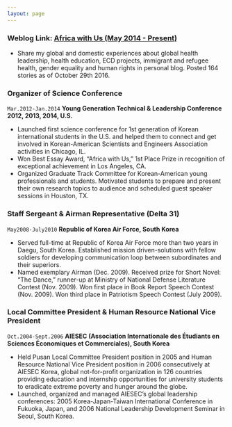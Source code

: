 ```yaml
---
layout: page
---
```


### Weblog Link: <a href="http://africawithcharles.blogspot.com/" target="_blank"> Africa with Us (May 2014 - Present)</a>

* Share my global and domestic experiences about global health leadership, health education, ECD projects, immigrant and refugee health, gender equality and human rights in personal blog. Posted 164 stories as of October 29th 2016.

### Organizer of Science Conference

`Mar.2012-Jan.2014` __Young Generation Technical & Leadership Conference 2012, 2013, 2014, U.S.__  

* Launched first science conference for 1st generation of Korean international students in the U.S. and helped them to connect and get involved in Korean-American Scientists and Engineers Association activities in Chicago, IL.  
* Won Best Essay Award, “Africa with Us,” 1st Place Prize in recognition of exceptional achievement in Los Angeles, CA.  
* Organized Graduate Track Committee for Korean-American young professionals and students. Motivated students to prepare and present their own research topics to audience and scheduled guest speaker sessions in Houston, TX.  


### Staff Sergeant & Airman Representative (Delta 31)

`May2008-July2010` __Republic of Korea Air Force, South Korea__  

* Served full-time at Republic of Korea Air Force more than two years in Daegu, South Korea. Established mission driven-solutions with fellow soldiers for developing communication loop between subordinates and their superiors.  
* Named exemplary Airman (Dec. 2009). Received prize for Short Novel: “The Dance,” runner-up at Ministry of National Defense Literature Contest (Nov. 2009). Won first place in Book Report Speech Contest (Nov. 2009). Won third place in Patriotism Speech Contest (July 2009).   


### Local Committee President & Human Resource National Vice President

`Oct.2004-Sept.2006` __AIESEC (Association Internationale des Étudiants en Sciences Économiques et Commerciales), South Korea__  

* Held Pusan Local Committee President position in 2005 and Human Resource National Vice President position in 2006 consecutively at AIESEC Korea, global not-for-profit organization in 126 countries providing education and internship opportunities for university students to eradicate extreme poverty and hunger around the globe.  
* Launched, organized and managed AIESEC’s global leadership conferences: 2005 Korea-Japan-Taiwan International Conference in Fukuoka, Japan, and 2006 National Leadership Development Seminar in Seoul, South Korea.
